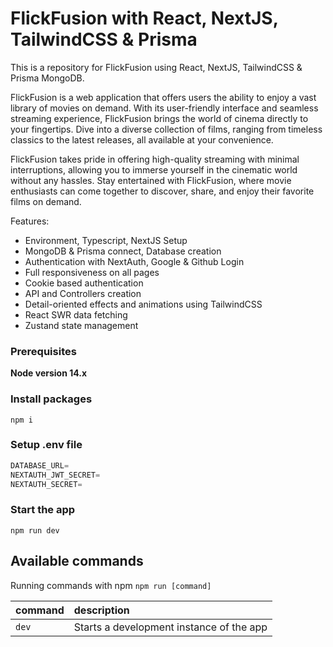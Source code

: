 # FlickFusion with React, NextJS, TailwindCSS & Prisma

This is a repository for FlickFusion using React, NextJS, TailwindCSS & Prisma MongoDB.

FlickFusion is a web application that offers users the ability to enjoy a vast library of movies on demand. With its user-friendly interface and seamless streaming experience, FlickFusion brings the world of cinema directly to your fingertips. Dive into a diverse collection of films, ranging from timeless classics to the latest releases, all available at your convenience.

FlickFusion takes pride in offering high-quality streaming with minimal interruptions, allowing you to immerse yourself in the cinematic world without any hassles. Stay entertained with FlickFusion, where movie enthusiasts can come together to discover, share, and enjoy their favorite films on demand.

Features:

- Environment, Typescript, NextJS Setup
- MongoDB & Prisma connect, Database creation
- Authentication with NextAuth, Google & Github Login
- Full responsiveness on all pages
- Cookie based authentication
- API and Controllers creation
- Detail-oriented effects and animations using TailwindCSS
- React SWR data fetching
- Zustand state management

### Prerequisites

**Node version 14.x**

### Install packages

```shell
npm i
```

### Setup .env file

```js
DATABASE_URL=
NEXTAUTH_JWT_SECRET=
NEXTAUTH_SECRET=
```

### Start the app

```shell
npm run dev
```

## Available commands

Running commands with npm `npm run [command]`

| command | description                              |
| :------ | :--------------------------------------- |
| `dev`   | Starts a development instance of the app |
